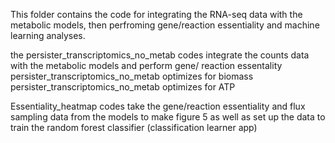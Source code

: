 This folder contains the code for integrating the RNA-seq data with the metabolic models, then perfroming gene/reaction essentiality and machine learning analyses.

the persister_transcriptomics_no_metab codes integrate the counts data with the metabolic models and perform gene/ reaction essentality
    persister_transcriptomics_no_metab optimizes for biomass
    persister_transcriptomics_no_metab optimizes for ATP
  
Essentiality_heatmap codes take the gene/reaction essentiality and flux sampling data from the models to make figure 5 as well as set up the data to train the random forest classifier (classification learner app)

